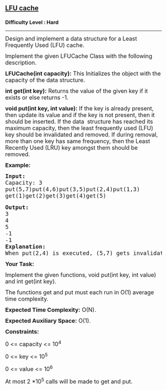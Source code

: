 <h2><a href="https://practice.geeksforgeeks.org/problems/lfu-cache-1665050355/1?utm_source=youtube&utm_medium=collab_striver_ytdescription&utm_campaign=lfu-cache">LFU cache</a></h2><h3>Difficulty Level : Hard</h3><hr><div class="problems_problem_content__Xm_eO"><p dir="ltr"><span style="font-size:18px">Design and implement a data structure for a Least Frequently Used (LFU) cache.</span></p>

<p dir="ltr"><span style="font-size:18px">Implement the given LFUCache Class with the following description.</span></p>

<p dir="ltr"><span style="font-size:18px"><strong>LFUCache(int capacity):</strong> This Initializes the object with the capacity of the data structure.</span></p>

<p dir="ltr"><span style="font-size:18px"><strong>int get(int key):</strong> Returns the value of the given key if it exists or else returns -1.</span></p>

<p dir="ltr"><span style="font-size:18px"><strong>void put(int key, int value):</strong> If the key is already present, then update its value and if the key is not present, then it should be inserted. If the data&nbsp; structure has reached its maximum capacity, then the least frequently used (LFU) key should be invalidated and removed. If during removal, more than one key has same frequency, then the Least Recently Used (LRU) key amongst them should be removed.</span></p>

<p dir="ltr"><strong><span style="font-size:18px">Example:</span></strong></p>

<pre style="position: relative;"><span style="font-size:18px"><strong>Input:</strong> </span>
<span style="font-size:18px">Capacity: 3</span>
<span style="font-size:18px">put(5,7)put(4,6)put(3,5)put(2,4)put(1,3)</span>
<span style="font-size:18px">get(1)get(2)get(3)get(4)get(5)</span>

<strong><span style="font-size:18px">Output: </span></strong>
<span style="font-size:18px">3</span>
<span style="font-size:18px">4</span>
<span style="font-size:18px">5</span>
<span style="font-size:18px">-1</span>
<span style="font-size:18px">-1
<strong>Explanation:</strong> </span>
<span style="font-size:18px">When put(2,4) is executed, (5,7) gets invalidated. Similarly when put(1,3) is executed, (4,6) gets invalidated. Therefore only the values for key 1,2,3 are present in the cache after all the put operations.
</span><div class="open_grepper_editor" title="Edit &amp; Save To Grepper"></div></pre>

<p dir="ltr"><strong><span style="font-size:18px">Your Task:</span></strong></p>

<p dir="ltr"><span style="font-size:18px">Implement the given functions, void put(int key, int value) and int get(int key).&nbsp;</span></p>

<p dir="ltr"><span style="font-size:18px">The functions get and put must each run in O(1) average time complexity.</span></p>

<p dir="ltr"><span style="font-size:18px"><strong>Expected Time Complexity:</strong> O(N).</span></p>

<p dir="ltr"><span style="font-size:18px"><strong>Expected Auxiliary Space:</strong> O(1).</span></p>

<p dir="ltr"><strong><span style="font-size:18px">Constraints:</span></strong></p>

<p dir="ltr"><span style="font-size:18px">0 &lt;= capacity &lt;= 10<sup>4</sup></span></p>

<p dir="ltr"><span style="font-size:18px">0 &lt;= key &lt;= 10<sup>5</sup></span></p>

<p dir="ltr"><span style="font-size:18px">0 &lt;= value &lt;= 10<sup>6</sup></span></p>

<p dir="ltr"><span style="font-size:18px">At most 2 *10<sup>5</sup>&nbsp;calls will be made to get and put.</span></p>

<p>&nbsp;</p>
</div>